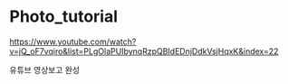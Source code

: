 # Photo_tutorial
https://www.youtube.com/watch?v=jQ_oF7vqiro&list=PLgOlaPUIbynqRzpQBIdEDnjDdkVsjHqxK&index=22


유튜브 영상보고 완성
